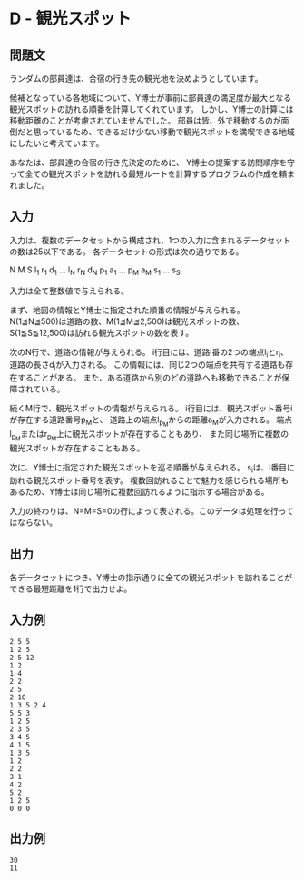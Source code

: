 # D - 観光スポット

## 問題文

ランダムの部員達は、合宿の行き先の観光地を決めようとしています。

候補となっている各地域について、Y博士が事前に部員達の満足度が最大となる観光スポットの訪れる順番を計算してくれています。
しかし、Y博士の計算には移動距離のことが考慮されていませんでした。
部員は皆、外で移動するのが面倒だと思っているため、できるだけ少ない移動で観光スポットを満喫できる地域にしたいと考えています。

あなたは、部員達の合宿の行き先決定のために、
Y博士の提案する訪問順序を守って全ての観光スポットを訪れる最短ルートを計算するプログラムの作成を頼まれました。

## 入力

入力は、複数のデータセットから構成され、1つの入力に含まれるデータセットの数は25以下である。
各データセットの形式は次の通りである。

N M S
l<sub>1</sub> r<sub>1</sub> d<sub>1</sub>
...
l<sub>N</sub> r<sub>N</sub> d<sub>N</sub>
p<sub>1</sub> a<sub>1</sub>
...
p<sub>M</sub> a<sub>M</sub>
s<sub>1</sub> ... s<sub>S</sub>

入力は全て整数値で与えられる。

まず、地図の情報とY博士に指定された順番の情報が与えられる。
N(1≦N≦500)は道路の数、M(1≦M≦2,500)は観光スポットの数、S(1≦S≦12,500)は訪れる観光スポットの数を表す。

次のN行で、道路の情報が与えられる。
i行目には、道路i番の2つの端点l<sub>i</sub>とr<sub>i</sub>、道路の長さd<sub>i</sub>が入力される。
この情報には、同じ2つの端点を共有する道路も存在することがある。
また、ある道路から別のどの道路へも移動できることが保障されている。

続くM行で、観光スポットの情報が与えられる。
i行目には、観光スポット番号iが存在する道路番号p<sub>M</sub>と、
道路上の端点l<sub>p<sub>M</sub></sub>からの距離a<sub>M</sub>が入力される。
端点l<sub>p<sub>M</sub></sub>またはr<sub>p<sub>M</sub></sub>上に観光スポットが存在することもあり、
また同じ場所に複数の観光スポットが存在することもある。

次に、Y博士に指定された観光スポットを巡る順番が与えられる。
s<sub>i</sub>は、i番目に訪れる観光スポット番号を表す。
複数回訪れることで魅力を感じられる場所もあるため、Y博士は同じ場所に複数回訪れるように指示する場合がある。

入力の終わりは、N=M=S=0の行によって表される。このデータは処理を行ってはならない。

## 出力

各データセットにつき、Y博士の指示通りに全ての観光スポットを訪れることができる最短距離を1行で出力せよ。

## 入力例

```
2 5 5
1 2 5
2 5 12
1 2
1 4
2 2
2 5
2 10
1 3 5 2 4
5 5 3
1 2 5
2 3 5
3 4 5
4 1 5
1 3 5
1 2
2 2
3 1
4 2
5 2
1 2 5
0 0 0
```

## 出力例

```
30
11
```
